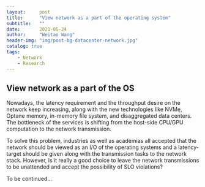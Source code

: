```yaml
---
layout:     post
title:      "View network as a part of the operating system"
subtitle:   ""
date:       2021-05-24
author:     "Weitao Wang"
header-img: "img/post-bg-datacenter-network.jpg"
catalog: true
tags:
    - Network
    - Research
---
```


## View network as a part of the OS

Nowadays, the latency requirement and the throughput desire on the network keep increasing, along with the new technologies like NVMe, Optane memory, in-memory file system, and disaggregated data centers. The bottleneck of the services is shifting from the host-side CPU/GPU computation to the network transmission.

To solve this problem, industries as well as academias all accepted that the network should be viewed as an I/O of the operating systems and a latency-target should be given along with the transmission tasks to the network stack. However, is it really a good choice to leave the network transmissions to be unattended and accept the possibility of SLO violations?

To be continued...